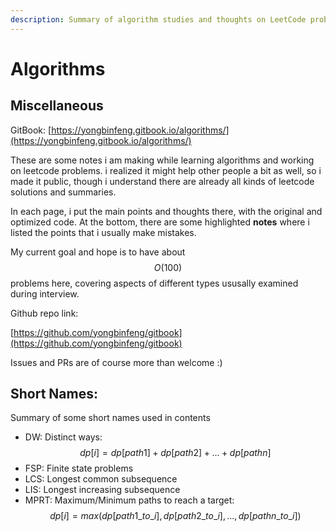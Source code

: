 ```yaml
---
description: Summary of algorithm studies and thoughts on LeetCode problems
---
```


# Algorithms

## Miscellaneous

GitBook: [https://yongbinfeng.gitbook.io/algorithms/](https://yongbinfeng.gitbook.io/algorithms/)

These are some notes i am making while learning algorithms and working on leetcode problems.
i realized it might help other people a bit as well, so i made it public, though i understand 
there are already all kinds of leetcode solutions and summaries. 

In each page, i put the main points and thoughts there, with the original and optimized code. At the bottom, 
there are some highlighted **notes** where i listed the points that i usually make mistakes.

My current goal and hope is to have about $$O(100)$$ problems here, covering aspects of different types ususally examined during interview.

Github repo link:

[https://github.com/yongbinfeng/gitbook](https://github.com/yongbinfeng/gitbook)

Issues and PRs are of course more than welcome :)

## Short Names:

Summary of some short names used in contents

* DW: Distinct ways: $$dp[i]=dp[path1]+dp[path2]+...+dp[pathn]$$ 
* FSP: Finite state problems
* LCS: Longest common subsequence
* LIS: Longest increasing subsequence
* MPRT: Maximum/Minimum paths to reach a target: $$dp[i]=max(dp[path1\_to\_i], dp[path2\_to\_i], ..., dp[pathn\_to\_i])$$

